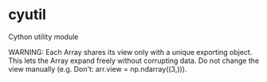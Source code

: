 # cyutil
Cython utility module

WARNING: Each Array shares its view only with a unique exporting object. This lets the Array expand freely without corrupting data. Do not change the view manually (e.g. Don't: arr.view = np.ndarray((3,))).


